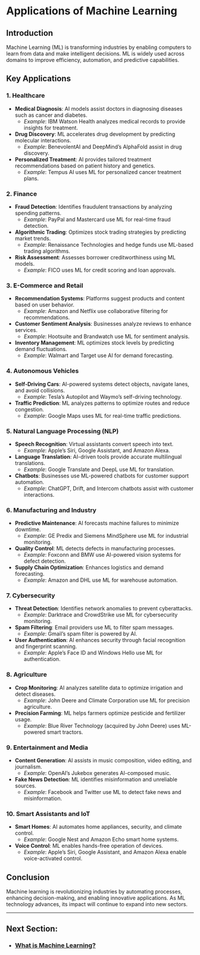 # Applications of Machine Learning

## Introduction
Machine Learning (ML) is transforming industries by enabling computers to learn from data and make intelligent decisions. ML is widely used across domains to improve efficiency, automation, and predictive capabilities.

## Key Applications

### 1. Healthcare
- **Medical Diagnosis**: AI models assist doctors in diagnosing diseases such as cancer and diabetes.
  - *Example*: IBM Watson Health analyzes medical records to provide insights for treatment.
- **Drug Discovery**: ML accelerates drug development by predicting molecular interactions.
  - *Example*: BenevolentAI and DeepMind’s AlphaFold assist in drug discovery.
- **Personalized Treatment**: AI provides tailored treatment recommendations based on patient history and genetics.
  - *Example*: Tempus AI uses ML for personalized cancer treatment plans.

### 2. Finance
- **Fraud Detection**: Identifies fraudulent transactions by analyzing spending patterns.
  - *Example*: PayPal and Mastercard use ML for real-time fraud detection.
- **Algorithmic Trading**: Optimizes stock trading strategies by predicting market trends.
  - *Example*: Renaissance Technologies and hedge funds use ML-based trading algorithms.
- **Risk Assessment**: Assesses borrower creditworthiness using ML models.
  - *Example*: FICO uses ML for credit scoring and loan approvals.

### 3. E-Commerce and Retail
- **Recommendation Systems**: Platforms suggest products and content based on user behavior.
  - *Example*: Amazon and Netflix use collaborative filtering for recommendations.
- **Customer Sentiment Analysis**: Businesses analyze reviews to enhance services.
  - *Example*: Hootsuite and Brandwatch use ML for sentiment analysis.
- **Inventory Management**: ML optimizes stock levels by predicting demand fluctuations.
  - *Example*: Walmart and Target use AI for demand forecasting.

### 4. Autonomous Vehicles
- **Self-Driving Cars**: AI-powered systems detect objects, navigate lanes, and avoid collisions.
  - *Example*: Tesla’s Autopilot and Waymo’s self-driving technology.
- **Traffic Prediction**: ML analyzes patterns to optimize routes and reduce congestion.
  - *Example*: Google Maps uses ML for real-time traffic predictions.

### 5. Natural Language Processing (NLP)
- **Speech Recognition**: Virtual assistants convert speech into text.
  - *Example*: Apple’s Siri, Google Assistant, and Amazon Alexa.
- **Language Translation**: AI-driven tools provide accurate multilingual translations.
  - *Example*: Google Translate and DeepL use ML for translation.
- **Chatbots**: Businesses use ML-powered chatbots for customer support automation.
  - *Example*: ChatGPT, Drift, and Intercom chatbots assist with customer interactions.

### 6. Manufacturing and Industry
- **Predictive Maintenance**: AI forecasts machine failures to minimize downtime.
  - *Example*: GE Predix and Siemens MindSphere use ML for industrial monitoring.
- **Quality Control**: ML detects defects in manufacturing processes.
  - *Example*: Foxconn and BMW use AI-powered vision systems for defect detection.
- **Supply Chain Optimization**: Enhances logistics and demand forecasting.
  - *Example*: Amazon and DHL use ML for warehouse automation.

### 7. Cybersecurity
- **Threat Detection**: Identifies network anomalies to prevent cyberattacks.
  - *Example*: Darktrace and CrowdStrike use ML for cybersecurity monitoring.
- **Spam Filtering**: Email providers use ML to filter spam messages.
  - *Example*: Gmail’s spam filter is powered by AI.
- **User Authentication**: AI enhances security through facial recognition and fingerprint scanning.
  - *Example*: Apple’s Face ID and Windows Hello use ML for authentication.

### 8. Agriculture
- **Crop Monitoring**: AI analyzes satellite data to optimize irrigation and detect diseases.
  - *Example*: John Deere and Climate Corporation use ML for precision agriculture.
- **Precision Farming**: ML helps farmers optimize pesticide and fertilizer usage.
  - *Example*: Blue River Technology (acquired by John Deere) uses ML-powered smart tractors.

### 9. Entertainment and Media
- **Content Generation**: AI assists in music composition, video editing, and journalism.
  - *Example*: OpenAI’s Jukebox generates AI-composed music.
- **Fake News Detection**: ML identifies misinformation and unreliable sources.
  - *Example*: Facebook and Twitter use ML to detect fake news and misinformation.

### 10. Smart Assistants and IoT
- **Smart Homes**: AI automates home appliances, security, and climate control.
  - *Example*: Google Nest and Amazon Echo smart home systems.
- **Voice Control**: ML enables hands-free operation of devices.
  - *Example*: Apple’s Siri, Google Assistant, and Amazon Alexa enable voice-activated control.

## Conclusion
Machine learning is revolutionizing industries by automating processes, enhancing decision-making, and enabling innovative applications. As ML technology advances, its impact will continue to expand into new sectors.

---
## Next Section: 
- ### [What is Machine Learning?](../Supervised/What_is_Machine_Learning.md)
